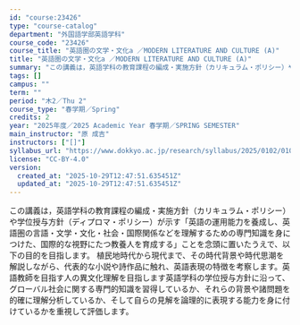 ```yaml
---
id: "course:23426"
type: "course-catalog"
department: "外国語学部英語学科"
course_code: "23426"
course_title: "英語圏の文学・文化a ／MODERN LITERATURE AND CULTURE (A)"
title: "英語圏の文学・文化a ／MODERN LITERATURE AND CULTURE (A)"
summary: "この講義は，英語学科の教育課程の編成・実施方針（カリキュラム・ポリシー）や学位授与方針（ディプロマ・ポリシー）が示す「英語の運用能力を養成し、英語圏の言語・文学・文化・社会・国際関係などを理解するための専門知識を身につけた、国際的な視野にた…"
tags: []
campus: ""
term: ""
period: "木2／Thu 2"
course_type: "春学期／Spring"
credits: 2
year: "2025年度／2025 Academic Year 春学期／SPRING SEMESTER"
main_instructor: "原 成吉"
instructors: ["[]"]
syllabus_url: "https://www.dokkyo.ac.jp/research/syllabus/2025/0102/0102_23426_ja_JP.html"
license: "CC-BY-4.0"
version:
  created_at: "2025-10-29T12:47:51.635451Z"
  updated_at: "2025-10-29T12:47:51.635451Z"
---
```

この講義は，英語学科の教育課程の編成・実施方針（カリキュラム・ポリシー）や学位授与方針（ディプロマ・ポリシー）が示す「英語の運用能力を養成し、英語圏の言語・文学・文化・社会・国際関係などを理解するための専門知識を身につけた、国際的な視野にたつ教養人を育成する」ことを念頭に置いたうえで、以下の目的を目指します。 植民地時代から現代まで、その時代背景や時代思潮を解説しながら、代表的な小説や詩作品に触れ、英語表現の特徴を考察します。英語教師を目指す人の異文化理解を目指します英語学科の学位授与方針に沿って、グローバル社会に関する専門的知識を習得しているか、それらの背景や諸問題を的確に理解分析しているか、そして自らの見解を論理的に表現する能力を身に付けているかを重視して評価します。
